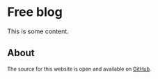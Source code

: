 # Free blog

This is some content.

## About

<sup>The source for this website is open and available on [GitHub](https://github.com/jeroenhendricksen/freeblog).</sup>

